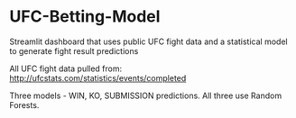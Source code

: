 # UFC-Betting-Model
Streamlit dashboard that uses public UFC fight data and a statistical model to generate fight result predictions

All UFC fight data pulled from: http://ufcstats.com/statistics/events/completed

Three models - WIN, KO, SUBMISSION predictions. All three use Random Forests.

